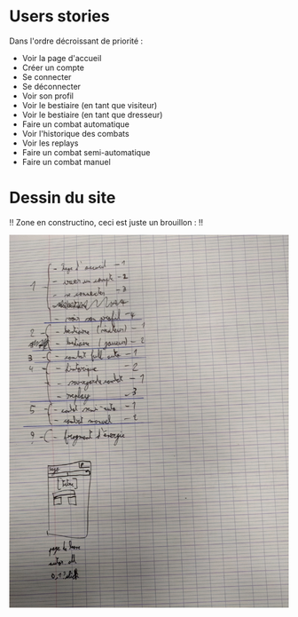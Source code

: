 # Users stories

Dans l'ordre décroissant de priorité :
- Voir la page d'accueil
- Créer un compte
- Se connecter
- Se déconnecter
- Voir son profil
- Voir le bestiaire (en tant que visiteur)
- Voir le bestiaire (en tant que dresseur)
- Faire un combat automatique
- Voir l'historique des combats
- Voir les replays
- Faire un combat semi-automatique
- Faire un combat manuel

# Dessin du site

!! Zone en constructino, ceci est juste un brouillon : !!

![Brouillon](Brouillon.jpeg "Un brouillon")
